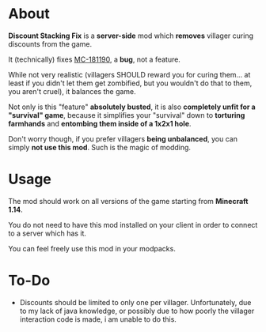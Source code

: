 # About

**Discount Stacking Fix** is a **server-side** mod which **removes** villager curing discounts from the game.

It (technically) fixes [MC-181190](https://bugs.mojang.com/browse/MC-181190), a **bug**, not a feature.

While not very realistic (villagers SHOULD reward you for curing them... at least if you didn't let them get zombified, but you wouldn't do that to them, you aren't cruel), it balances the game.

Not only is this "feature" **absolutely busted**, it is also **completely unfit for a "survival" game**, because it simplifies your "survival" down to **torturing farmhands** and **entombing them inside of a 1x2x1 hole**.

Don't worry though, if you prefer villagers **being unbalanced**, you can simply **not use this mod**. Such is the magic of modding.

###### </passive></aggressive>

# Usage

The mod should work on all versions of the game starting from **Minecraft 1.14**.

You do not need to have this mod installed on your client in order to connect to a server which has it.

You can feel freely use this mod in your modpacks.

# To-Do

- Discounts should be limited to only one per villager.
Unfortunately, due to my lack of java knowledge, or possibly due to how poorly the villager interaction code is made, i am unable to do this.